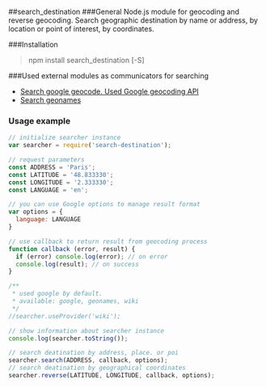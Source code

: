 ##search_destination
###General
Node.js module for geocoding and reverse geocoding. 
Search geographic destination by name or address, by location or point of interest, by coordinates.

###Installation
>npm install search_destination [-S]

###Used external modules as communicators for searching
* [Search google geocode. Used Google geocoding API](https://github.com/kolegm/google-geocoder)
* [Search geonames](https://github.com/kolegm/search-geonames)

### Usage example
```javascript
// initialize searcher instance
var searcher = require('search-destination');

// request parameters
const ADDRESS = 'Paris';
const LATITUDE = '48.833330';
const LONGITUDE = '2.333330';
const LANGUAGE = 'en';

// you can use Google options to manage result format
var options = {
  language: LANGUAGE
}

// use callback to return result from geocoding process
function callback (error, result) {
  if (error) console.log(error); // on error
  console.log(result); // on success
}

/**
 * used google by default.
 * available: google, geonames, wiki
 */
//searcher.useProvider('wiki');

// show information about searcher instance
console.log(searcher.toString());

// search deatination by address, place. or poi
searcher.search(ADDRESS, callback, options);
// search deatination by geographical coordinates
searcher.reverse(LATITUDE, LONGITUDE, callback, options);
```
